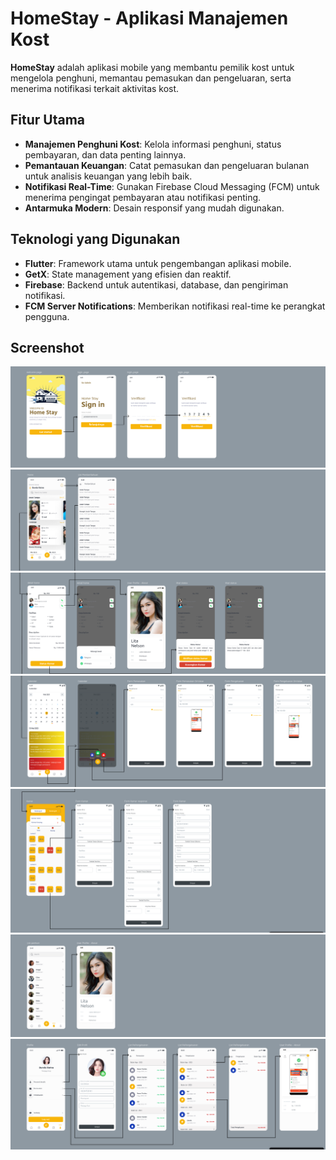 # HomeStay - Aplikasi Manajemen Kost

**HomeStay** adalah aplikasi mobile yang membantu pemilik kost untuk mengelola penghuni, memantau pemasukan dan pengeluaran, serta menerima notifikasi terkait aktivitas kost.

## Fitur Utama
- **Manajemen Penghuni Kost**: Kelola informasi penghuni, status pembayaran, dan data penting lainnya.
- **Pemantauan Keuangan**: Catat pemasukan dan pengeluaran bulanan untuk analisis keuangan yang lebih baik.
- **Notifikasi Real-Time**: Gunakan Firebase Cloud Messaging (FCM) untuk menerima pengingat pembayaran atau notifikasi penting.
- **Antarmuka Modern**: Desain responsif yang mudah digunakan.

## Teknologi yang Digunakan
- **Flutter**: Framework utama untuk pengembangan aplikasi mobile.
- **GetX**: State management yang efisien dan reaktif.
- **Firebase**: Backend untuk autentikasi, database, dan pengiriman notifikasi.
- **FCM Server Notifications**: Memberikan notifikasi real-time ke perangkat pengguna.

## Screenshot
![auth.png](assets/docs/auth.png)
![home.png](assets/docs/home.png)
![detail.png](assets/docs/detail.png)
![calender.png](assets/docs/calender.png)
![form.png](assets/docs/form.png)
![penghuni.png](assets/docs/penghuni.png)
![profil.png](assets/docs/profil.png)

<!-- ## Instalasi

### Prasyarat
- **Android** minimal versi 8.0 (Oreo) atau lebih baru.
- **Flutter SDK** versi terbaru.
- Koneksi internet untuk sinkronisasi data dengan Firebase.

### Langkah Instalasi
1. Clone repositori ini:
   ```bash
   git clone https://github.com/username/HomeStay.git -->
